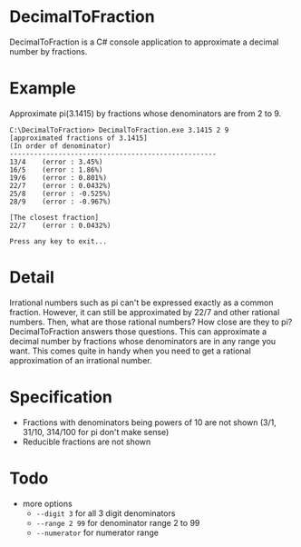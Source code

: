 # DecimalToFraction

DecimalToFraction is a C# console application to approximate a decimal number by fractions.

# Example

Approximate pi(3.1415) by fractions whose denominators are from 2 to 9.

```
C:\DecimalToFraction> DecimalToFraction.exe 3.1415 2 9
[approximated fractions of 3.1415]
(In order of denominator)
---------------------------------------------------
13/4    (error : 3.45%)
16/5    (error : 1.86%)
19/6    (error : 0.801%)
22/7    (error : 0.0432%)
25/8    (error : -0.525%)
28/9    (error : -0.967%)

[The closest fraction]
22/7    (error : 0.0432%)

Press any key to exit...
```

# Detail

Irrational numbers such as pi can't be expressed exactly as a common fraction. However, it can still be approximated by 22/7 and other rational numbers. 
Then, what are those rational numbers? How close are they to pi? DecimalToFraction answers those questions. This can approximate a decimal number by
fractions whose denominators are in any range you want. This comes quite in handy when you need to get a rational approximation of an irrational number.

# Specification

- Fractions with denominators being powers of 10 are not shown
(3/1, 31/10, 314/100 for pi don't make sense)
- Reducible fractions are not shown 

# Todo

- more options
	- `--digit 3` for all 3 digit denominators
	- `--range 2 99` for denominator range 2 to 99
	- `--numerator` for numerator range

